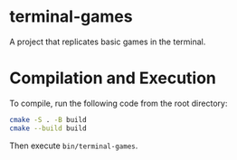 # terminal-games
A project that replicates basic games in the terminal.

# Compilation and Execution

To compile, run the following code from the root directory:

```sh
cmake -S . -B build
cmake --build build
```

Then execute `bin/terminal-games`.
